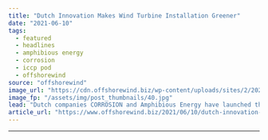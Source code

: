 ```yaml
---
title: "Dutch Innovation Makes Wind Turbine Installation Greener"
date: "2021-06-10"
tags: 
  - featured
  - headlines
  - amphibious energy
  - corrosion
  - iccp pod
  - offshorewind
source: "offshorewind"
image_url: "https://cdn.offshorewind.biz/wp-content/uploads/sites/2/2021/06/10094502/Dutch-Innovation-Makes-Wind-Turbine-Installation-Greener.jpg"
image_fp: "/assets/img/post_thumbnails/40.jpg"
lead: "Dutch companies CORROSION and Amphibious Energy have launched the new ICCP-POD described as an"
article_url: "https://www.offshorewind.biz/2021/06/10/dutch-innovation-makes-wind-turbine-installation-greener/"
---
```


---
